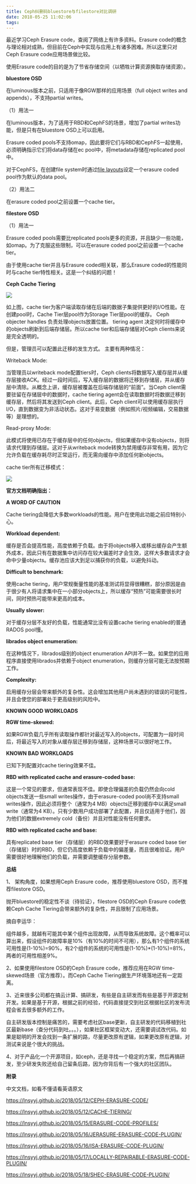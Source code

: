 ```yaml
---
title: Ceph纠删码bluestore与filestore对比调研
date: 2018-05-25 11:02:06
tags: 
---
```


最近学习Ceph Erasure code，查阅了网络上有许多资料。Erasure code的概念与理论相对成熟，但目前在Ceph中实现与应用上有诸多困难。所以这里只对Ceph Erasure code应用场景做比较。

使用Erasure code的目的是为了节省存储空间（以牺牲计算资源换取存储资源）。

**bluestore OSD**

在luminous版本之前，只适用于像RGW那样的应用场景（full object writes and appends），不支持partial writes。

（1）用法一

在luminous版本，为了适用于RBD和CephFS的场景，增加了partial writes功能，但是只有在bluestore OSD上可以启用。

Erasure coded pools不支持omap，因此要将它们与RBD和CephFS一起使用，必须明确指示它们将data存储在ec pool中，将metadata存储在replicated pool中。

对于CephFS，在创建file system时通过[file layouts](http://docs.ceph.com/docs/master/cephfs/file-layouts/)设定一个erasure coded pool作为默认的data pool。

（2）用法二

在erasure coded pool之前设置一个cache tier。

**filestore OSD**

（1）用法一

Erasure coded pools需要比replicated pools更多的资源，并且缺少一些功能，如omap。为了克服这些限制，可以在erasure coded pool之前设置一个cache tier。

由于使用cache tier并且与Erasure coded相关联，那么Erasure coded的性能同时与cache tier特性相关。这是一个纠结的问题！

**Ceph Cache Tiering**

![](http://docs.ceph.com/docs/master/_images/ditaa-2982c5ed3031cac4f9e40545139e51fdb0b33897.png)

如上图，cache tier为客户端读取存储在后端的数据子集提供更好的I/O性能。在创建pool时，Cache Tier层pool作为Storage Tier层pool的缓存。 Ceph objecter handles 负责处理objects放置位置。 tiering agent 决定何时将缓存中的objects刷新到后端存储层。所以cache tier和后端存储层对Ceph clients来说是完全透明的。

但是，管理员可以配置此迁移的发生方式。 主要有两种情况：

Writeback Mode:

当管理员以writeback mode配置tiers时，Ceph clients将数据写入缓存层并从缓存层接收ACK。经过一段时间后，写入缓存层的数据将迁移到存储层，并从缓存层中清除。从概念上讲，缓存层被覆盖在后端存储层的“前面”。当Ceph client需要驻留在存储层中的数据时，cache tiering agent会在读取数据时将数据迁移到缓存层，然后将其发送到Ceph client。此后，Ceph client可以使用缓存层执行I/O，直到数据变为非活动状态。这对于易变数据（例如照片/视频编辑，交易数据等）是理想的。

Read-proxy Mode:

此模式将使用已存在于缓存层中的任何objects，但如果缓存中没有objects，则将请求代理到存储层。这对于从writeback mode转换为禁用缓存非常有用，因为它允许负载在缓存耗尽时正常运行，而无需向缓存中添加任何新objects。

cache tier所有迁移模式：

![](https://github.com/lnsyyj/lnsyyj.github.io/blob/hexo/source/_posts/Ceph%E7%BA%A0%E5%88%A0%E7%A0%81bluestore%E4%B8%8Efilestore%E5%AF%B9%E6%AF%94%E8%B0%83%E7%A0%94/AAA30A7C3BB8C148411DB8D2C01C175D.jpg?raw=true)

**官方文档明确指出：**

**A WORD OF CAUTION**

Cache tiering会降低大多数workloads的性能。用户在使用此功能之前应特别小心。

**Workload dependent:**

缓存是否会提高性能，高度依赖于负载。由于将objects移入或移出缓存会产生额外成本，因此只有在数据集中访问存在较大偏差时才会生效，这样大多数请求才会命中少量objects。缓存池应该大到足以捕获你的负载，以避免抖动。

**Difficult to benchmark:**

使用cache tiering，用户常规衡量性能的基准测试将显得很糟糕，部分原因是由于很少有人将请求集中在一小部分objects上，所以缓存“预热”可能需要很长时间，同时预热可能带来更高的成本。

**Usually slower:**

对于缓存分层不友好的负载，性能通常比没有设置cache tiering enabled的普通RADOS pool慢。

**librados object enumeration:**

在这种情况下，librados级别的object enumeration API并不一致。如果您的应用程序直接使用librados并依赖于object enumeration，则缓存分层可能无法按预期工作。 

**Complexity:**

启用缓存分层会带来额外的复杂性。这会增加其他用户尚未遇到的错误的可能性，并且会使您的部署处于更高级别的风险中。

**KNOWN GOOD WORKLOADS**

**RGW time-skewed:**

如果RGW负载几乎所有读取操作都针对最近写入的objects，可配置为一段时间后，将最近写入的对象从缓存层迁移到存储层，这种场景可以很好地工作。

**KNOWN BAD WORKLOADS**

已知下列配置对cache tiering效果不佳。

**RBD with replicated cache and erasure-coded base:**

这是一个常见的要求，但通常表现不佳。即使合理偏差的负载仍然会向cold objects发送一些small writes操作，由于erasure-coded pool尚不支持small writes操作，因此必须将整个（通常为4 MB）objects迁移到缓存中以满足small write（通常为4 KB）。只有少数用户成功部署了此配置，并且仅适用于他们，因为他们的数据extremely cold（备份）并且对性能没有任何要求。

**RBD with replicated cache and base:**

具有replicated base tier（存储层）的RBD效果要好于erasure coded base tier（存储层）时的RBD，但它仍高度依赖于负载中的偏差量，而且很难验证。用户需要很好地理解他们的负载，并需要调整缓存分层参数。

**总结**

1、 架构角度，如果想用Ceph Erasure code，推荐使用bluestore OSD，而不推荐filestore OSD。

抛开bluestore的稳定性不谈（待验证），filestore OSD的Ceph Erasure code依赖Ceph Cache Tiering会带来额外的复杂性，并且限制了应用场景。

摘自李运华：

组件越多，就越有可能其中某个组件出现故障，从而导致系统故障。这个概率可以算出来，假设组件的故障率是10%（有10%的时间不可用），那么有1个组件的系统可用性是(1-10%)=90%，有2个组件的系统的可用性是(1-10%)*(1-10%)=81%，两者的可用性相差9%。

2、如果使用filestore OSD的Ceph Erasure code，推荐应用在RGW time-skewed场景（官方推荐）。而Ceph Cache Tiering据生产环境落地还有一定距离。 

3、近来很多公司都在搞云计算、搞研发，有些是自主研发而有些是基于开源定制开发。如果是基于开源，根据之前的经验，代码直接提交到社区根据社区的发布流程会省去很多额外的工作。

自主研发版本控制是痛苦的，需要考虑社区base更新，自主研发的代码移植到社区最新base（查分代码到吐。。。），如果社区框架变动大，还需要调试改代码。如果是聪明的开发会找到一条扩展的路，尽量更改原有逻辑，如果更改原有逻辑，对测试来说是个很大的挑战。

4、对于产品化一个开源项目，如ceph，还是寻找一个稳定的方案，然后再搞研发，至少研发失败还给自己留条后路，因为你背后有一个强大的社区团队。







**附录**

中文文档，如看不懂请看英语原文

https://lnsyyj.github.io/2018/05/12/CEPH-ERASURE-CODE/

https://lnsyyj.github.io/2018/05/12/CACHE-TIERING/

https://lnsyyj.github.io/2018/05/15/ERASURE-CODE-PROFILES/

https://lnsyyj.github.io/2018/05/16/JERASURE-ERASURE-CODE-PLUGIN/

https://lnsyyj.github.io/2018/05/16/ISA-ERASURE-CODE-PLUGIN/

https://lnsyyj.github.io/2018/05/17/LOCALLY-REPAIRABLE-ERASURE-CODE-PLUGIN/

https://lnsyyj.github.io/2018/05/18/SHEC-ERASURE-CODE-PLUGIN/